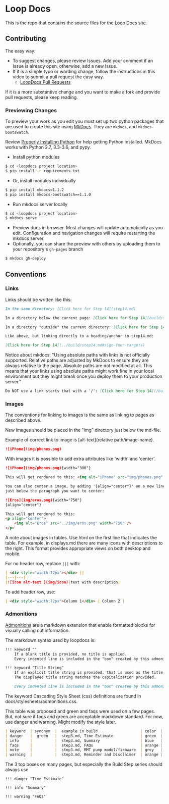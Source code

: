 # Loop Docs

This is the repo that contains the source files for the [Loop Docs](https://loopkit.github.io/loopdocs) site.

## Contributing

The easy way:
* To suggest changes, please review Issues.  Add your comment if an Issue is already open, otherwise, add a new Issue.
* If it is a simple typo or wording change, follow the instructions in this video to submit a pull request the easy way.
  * [LoopDocs Pull Requests](https://youtu.be/6qSppvgGxpg)

If it is a more substantive change and you want to make a fork and provide pull requests, please keep reading.

### Previewing Changes

To preview your work as you edit you must set up two python packages that are used to create this site using [MkDocs](http://www.mkdocs.org/). They are `mkdocs`, and `mkdocs-bootswatch`.

Review [Properly Installing Python](http://docs.python-guide.org/en/latest/starting/installation/) for help getting Python installed. MkDocs works with Python 2.7, 3.3-3.6, and pypy.

* Install python modules

```bash
$ cd <loopdocs project location>
$ pip install -r requirements.txt
```

* Or, install modules individually

```bash
$ pip install mkdocs=1.1.2
$ pip install mkdocs-bootswatch==1.1.0
```

* Run mkdocs server locally

```bash
$ cd <loopdocs project location>
$ mkdocs serve
```

* Preview docs in browser. Most changes will update automatically as you edit. Configuration and navigation changes will require restarting the mkdocs server.
* Optionally, you can share the preview with others by uploading them to your repository's `gh-pages` branch

```bash
$ mkdocs gh-deploy
```

## Conventions

### Links

Links should be written like this:

```markdown
In the same directory: [Click here for Step 14](step14.md)

In a directory below the current page: [Click here for Step 14](build/step14.md)

In a directory "outside" the current directory: [Click here for Step 14](../build/step14.md)

Like above, but linking directly to a heading/anchor in step14.md:

[Click here for Step 14](../build/step14.md#sign-four-targets)

```

Notice about mkdocs: "Using absolute paths with links is not officially supported. Relative paths are adjusted by MkDocs to ensure they are always relative to the page. Absolute paths are not modified at all. This means that your links using absolute paths might work fine in your local environment but they might break once you deploy them to your production server."

```markdown
Do NOT use a link starts that with a '/': [Click here for Step 14](/build/step14.md)
```

### Images

The conventions for linking to images is the same as linking to pages as described above.

New images should be placed in the "img" directory just below the md-file.

Example of correct link to image is [alt-text](relative path/image-name).

```markdown
![iPhone](img/phones.png)
```

With images it is possible to add extra attributes like 'width' and 'center'.

```markdown
![iPhone](img/phones.png){width="300"}

This will get rendered to this: <img alt="iPhone" src="img/phones.png" width="300">

You can also center a image, by adding '{align="center"}' on a new line
just below the paragraph you want to center:

![Eros](img/eros.png){width="750"}
{align="center"}

This will get rendered to this:
<p align="center">
    <img alt="Eros" src="../img/eros.png" width="750" />
</p>
```

A note about images in tables. Use html on the first line that indicates the table.
For example, in displays.md there are many icons with descriptions to the right. This format provides appropriate views on both desktop and mobile.

For no header row, replace `|||` with:

```markdown
| <div style="width:72px"></div> ||
|---|---|
|![icon alt-text ](img/icon)|text with description|
```

To add header row, use:
```markdown
| <div style="width:72px">Column 1</div> | Column 2 |
```

### Admonitions

[Admonitions](https://python-markdown.github.io/extensions/admonition/) are a markdown extension that enable formatted blocks for visually calling out information.

The markdown syntax used by loopdocs is:

```markdown
!!! keyword ""
    If a blank title is provided, no title is applied.
    Every indented line is included in the "box" created by this admonition

!!! keyword "Title String"
    If an explicit title string is provided, that is used as the title.
    The displayed title string matches the capitalization provided.

    Every indented line is included in the "box" created by this admonition
```

The keyword Cascading Style Sheet (css) definitions are found in docs/stylesheets/admonitions.css.

This table was proposed and green and faqs were used on a few pages. But, not sure if faqs and green are acceptable markdown standard. For now, use danger and warning.  Might modify the style later.

```markdown
| keyword  | synonym  |  example in build                   | color  |
| danger   |  green   |  step3.md, Time Estimate            | green  |
| info     |          |  step3.md, Summary                  | blue   |
| faqs     |          |  step3.md, FAQs                     | orange |
| note     |          |  step3.md, MMT pump model/firmware  | grey   |
| warning  |          |  step3.md, Reminder and Disclaimer  | orange |
```

The 3 top boxes on many pages, but especially the Build Step series should always use
```
!!! danger "Time Estimate"

!!! info "Summary"

!!! warning "FAQs"
```

